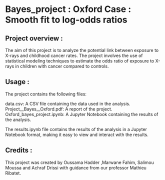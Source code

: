 # Bayes_project : Oxford Case : Smooth fit to log-odds ratios

## Project overview :

The aim of this project is to analyze the potential link between exposure to X-rays and childhood cancer rates. The project involves the use of statistical modeling techniques to estimate the odds ratio of exposure to X-rays in children with cancer compared to controls.
## Usage :
The project contains the following files:

data.csv: A CSV file containing the data used in the analysis.
Project__Bayes__Oxford.pdf: A report of the project.
Oxford_bayes_project.ipynb: A Jupyter Notebook containing the results of the analysis.

The results.ipynb file contains the results of the analysis in a Jupyter Notebook format, making it easy to view and interact with the results.


## Credits :
This project was created by Oussama Hadder ,Marwane Fahim, Salimou Moussa and Achraf Drissi with guidance from our professor Mathieu Ribatet.
